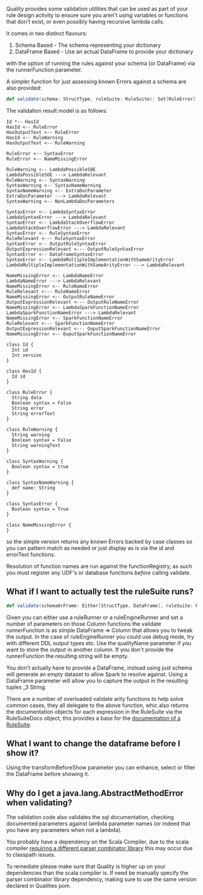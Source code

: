Quality provides some validation utilities that can be used as part of your rule design activity to ensure sure you aren't using variables or functions that don't exist, or even possibly having recursive lambda calls.

It comes in two distinct flavours:

1. Schema Based - The schema representing your dictionary
2. DataFrame Based - Use an actual DataFrame to provide your dictionary

with the option of running the rules against your schema (or DataFrame) via the runnerFunction parameter.

A simpler function for just assessing known Errors against a schema are also provided:

```scala
def validate(schema: StructType, ruleSuite: RuleSuite): Set[RuleError]
``` 

The validation result model is as follows:

```plantuml title="Validation Results Model"
Id *-- HasId
HasId <-- RuleError
HasOutputText <-- RuleError
HasId <-- RuleWarning
HasOutputText <-- RuleWarning

RuleError <-- SyntaxError
RuleError <-- NameMissingError

RuleWarning <-- LambdaPossibleSOE
LambdaPossibleSOE ---> LambdaRelevant
RuleWarning <-- SyntaxWarning 
SyntaxWarning <-- SyntaxNameWarning
SyntaxNameWarning <-- ExtraDocParameter
ExtraDocParameter ---> LambdaRelevant
SyntaxWarning <-- NonLambdaDocParameters

SyntaxError <-- LambdaSyntaxError
LambdaSyntaxError ---> LambdaRelevant 
SyntaxError <-- LambdaStackOverflowError
LambdaStackOverflowError ---> LambdaRelevant 
SyntaxError <-- RuleSyntaxError
RuleRelevant <--- RuleSyntaxError
SyntaxError <-- OutputRuleSyntaxError
OutputExpressionRelevant <--- OutputRuleSyntaxError
SyntaxError <-- DataFrameSyntaxError
SyntaxError <-- LambdaMultipleImplementationWithSameArityError
LambdaMultipleImplementationWithSameArityError ---> LambdaRelevant

NameMissingError <-- LambdaNameError
LambdaNameError ---> LambdaRelevant 
NameMissingError <-- RuleNameError
RuleRelevant <--- RuleNameError
NameMissingError <-- OutputRuleNameError
OutputExpressionRelevant <--- OutputRuleNameError
NameMissingError <-- LambdaSparkFunctionNameError
LambdaSparkFunctionNameError ---> LambdaRelevant
NameMissingError <-- SparkFunctionNameError
RuleRelevant <--- SparkFunctionNameError
OutputExpressionRelevant <--- OuputSparkFunctionNameError 
NameMissingError <-- OuputSparkFunctionNameError

class Id {
  Int id
  Int version
}

class HasId {
  Id id
}

class RuleError {
  String data
  Boolean syntax = False
  String error
  String errorText
}

class RuleWarning {
  String warning
  Boolean syntax = False
  String warningText
}

class SyntaxWarning {
  Boolean syntax = true
}

class SyntaxNameWarning {
  def name: String
}

class SyntaxError {
  Boolean syntax = True
}

class NameMissingError {
}
```

so the simple version returns any known Errors backed by case classes so you can pattern match as needed or just display as is via the id and errorText functions.

Resolution of function names are run against the functionRegistry, as such you must register any UDF's or database functions _before_ calling validate.

## What if I want to actually test the ruleSuite runs?

```scala
def validate(schemaOrFrame: Either[StructType, DataFrame], ruleSuite: RuleSuite, showParams: ShowParams = ShowParams(), runnerFunction: Option[DataFrame => Column] = None, qualityName: String = "Quality", recursiveLambdasSOEIsOk: Boolean = false, transformBeforeShow: DataFrame => DataFrame = identity): (Set[RuleError], Set[RuleWarning], String, RuleSuiteDocs, Map[Id, ExpressionLookup])
```

Given you can either use a ruleRunner or a ruleEngineRunner and set a number of parameters on those Column functions the validate runnerFunction is as simple DataFrame => Column that allows you to tweak the output.  In the case of ruleEngineRunner you could use debug mode, try with different DDL output types etc.  Use the qualityName parameter if you want to store the output in another column.  If you don't provide the runnerFunction the resulting string will be empty.

You don't actually have to provide a DataFrame, instead using just schema will generate an empty dataset to allow Spark to resolve against.  Using a DataFrame parameter will allow you to capture the output in the resulting tuples _3 String.

There are a number of overloaded validate arity functions to help solve common cases, they all delegate to the above function, whic also returns the documentation objects for each expression in the RuleSuite via the RuleSuiteDocs object, this provides a base for the [documentation of a RuleSuite](expressionDocs.md).

## What I want to change the dataframe before I show it?

Using the transformBeforeShow parameter you can enhance, select or filter the DataFrame before showing it.

## Why do I get a java.lang.AbstractMethodError when validating?

The validation code also validates the sql documentation, checking documented parameters against lambda parameter names (or indeed that you have any parameters when not a lambda).
 
You probably have a dependency on the Scala Compiler, due to the scala compiler [requiring a different parser combinator library](https://github.com/scala/scala-parser-combinators/issues/197#issuecomment-480486554) this may occur due to classpath issues.

To remediate please make sure that Quality is higher up on your dependencies than the scala compiler is.  If need be manually specify the parser combinator library dependency, making sure to use the same version declared in Qualities pom. 

